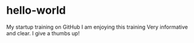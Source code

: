 # hello-world
My startup training on GitHub
I am enjoying this training
Very informative and clear.
I give a thumbs up!
